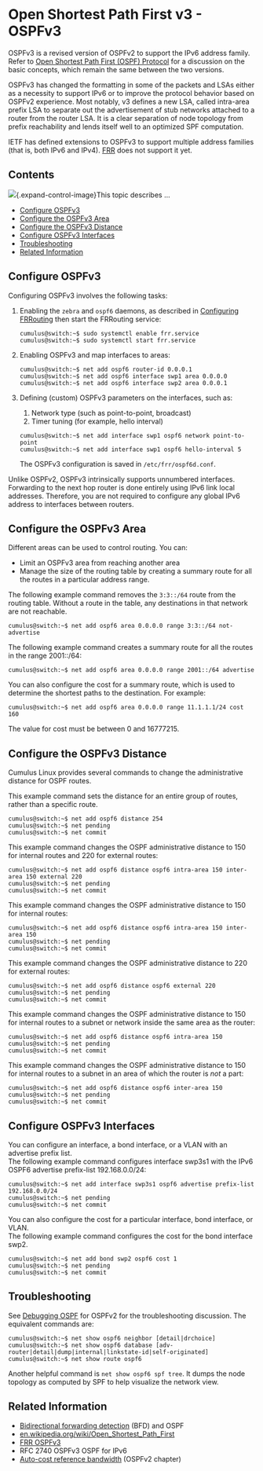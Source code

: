 # Open Shortest Path First v3 - OSPFv3

OSPFv3 is a revised version of OSPFv2 to support the IPv6 address
family. Refer to [Open Shortest Path First (OSPF)
Protocol](Open_Shortest_Path_First_-_OSPF) for a discussion on the basic
concepts, which remain the same between the two versions.

OSPFv3 has changed the formatting in some of the packets and LSAs either
as a necessity to support IPv6 or to improve the protocol behavior based
on OSPFv2 experience. Most notably, v3 defines a new LSA, called
intra-area prefix LSA to separate out the advertisement of stub networks
attached to a router from the router LSA. It is a clear separation of
node topology from prefix reachability and lends itself well to an
optimized SPF computation.

IETF has defined extensions to OSPFv3 to support multiple address
families (that is, both IPv6 and IPv4). [FRR](FRRouting_Overview) does
not support it yet.

## Contents

![](images/icons/grey_arrow_down.png){.expand-control-image}This topic
describes ...

-   [Configure OSPFv3](#OpenShortestPathFirstv3-OSPFv3-ConfigureOSPFv3)
-   [Configure the OSPFv3
    Area](#OpenShortestPathFirstv3-OSPFv3-ConfiguretheOSPFv3Area)
-   [Configure the OSPFv3
    Distance](#OpenShortestPathFirstv3-OSPFv3-ConfiguretheOSPFv3Distance)
-   [Configure OSPFv3
    Interfaces](#OpenShortestPathFirstv3-OSPFv3-ConfigureOSPFv3Interfaces)
-   [Troubleshooting](#OpenShortestPathFirstv3-OSPFv3-Troubleshooting)
-   [Related
    Information](#OpenShortestPathFirstv3-OSPFv3-RelatedInformation)

## Configure OSPFv3

Configuring OSPFv3 involves the following tasks:

1.  Enabling the `zebra` and `ospf6` daemons, as described
    in [Configuring FRRouting](Configuring_FRRouting) then start the
    FRRouting service:

    ``` plain
    cumulus@switch:~$ sudo systemctl enable frr.service
    cumulus@switch:~$ sudo systemctl start frr.service
    ```

2.  Enabling OSPFv3 and map interfaces to areas:

    ``` plain
    cumulus@switch:~$ net add ospf6 router-id 0.0.0.1
    cumulus@switch:~$ net add ospf6 interface swp1 area 0.0.0.0
    cumulus@switch:~$ net add ospf6 interface swp2 area 0.0.0.1
    ```

3.  Defining (custom) OSPFv3 parameters on the interfaces, such as:

    1.  Network type (such as point-to-point, broadcast)
    2.  Timer tuning (for example, hello interval)

    ``` plain
    cumulus@switch:~$ net add interface swp1 ospf6 network point-to-point
    cumulus@switch:~$ net add interface swp1 ospf6 hello-interval 5
    ```

    The OSPFv3 configuration is saved in `/etc/frr/ospf6d.conf`.

Unlike OSPFv2, OSPFv3 intrinsically supports unnumbered interfaces.
Forwarding to the next hop router is done entirely using IPv6 link local
addresses. Therefore, you are not required to configure any global IPv6
address to interfaces between routers.

## Configure the OSPFv3 Area

Different areas can be used to control routing. You can:

-   Limit an OSPFv3 area from reaching another area
-   Manage the size of the routing table by creating a summary route for
    all the routes in a particular address range.

The following example command removes the `3:3::/64` route from the
routing table. Without a route in the table, any destinations in that
network are not reachable.

``` plain
cumulus@switch:~$ net add ospf6 area 0.0.0.0 range 3:3::/64 not-advertise 
```

The following example command creates a summary route for all the routes
in the range 2001::/64:

``` plain
cumulus@switch:~$ net add ospf6 area 0.0.0.0 range 2001::/64 advertise
```

You can also configure the cost for a summary route, which is used to
determine the shortest paths to the destination. For example:

``` plain
cumulus@switch:~$ net add ospf6 area 0.0.0.0 range 11.1.1.1/24 cost 160
```

The value for cost must be between 0 and 16777215.

## Configure the OSPFv3 Distance

Cumulus Linux provides several commands to change the administrative
distance for OSPF routes.

This example command sets the distance for an entire group of routes,
rather than a specific route.

``` text
cumulus@switch:~$ net add ospf6 distance 254
cumulus@switch:~$ net pending
cumulus@switch:~$ net commit
```

This example command changes the OSPF administrative distance to 150 for
internal routes and 220 for external routes:

``` text
cumulus@switch:~$ net add ospf6 distance ospf6 intra-area 150 inter-area 150 external 220
cumulus@switch:~$ net pending
cumulus@switch:~$ net commit
```

This example command changes the OSPF administrative distance to 150 for
internal routes:

``` text
cumulus@switch:~$ net add ospf6 distance ospf6 intra-area 150 inter-area 150
cumulus@switch:~$ net pending
cumulus@switch:~$ net commit
```

This example command changes the OSPF administrative distance to 220 for
external routes:

``` text
cumulus@switch:~$ net add ospf6 distance ospf6 external 220
cumulus@switch:~$ net pending
cumulus@switch:~$ net commit
```

This example command changes the OSPF administrative distance to 150 for
internal routes to a subnet or network inside the same area as the
router:

``` text
cumulus@switch:~$ net add ospf6 distance ospf6 intra-area 150
cumulus@switch:~$ net pending
cumulus@switch:~$ net commit
```

This example command changes the OSPF administrative distance to 150 for
internal routes to a subnet in an area of which the router is *not* a
part:

``` text
cumulus@switch:~$ net add ospf6 distance ospf6 inter-area 150
cumulus@switch:~$ net pending
cumulus@switch:~$ net commit
```

## Configure OSPFv3 Interfaces

You can configure an interface, a bond interface, or a VLAN with an
advertise prefix list.  
The following example command configures interface swp3s1 with the IPv6
OSPF6 advertise prefix-list 192.168.0.0/24:

``` text
cumulus@switch:~$ net add interface swp3s1 ospf6 advertise prefix-list 192.168.0.0/24
cumulus@switch:~$ net pending
cumulus@switch:~$ net commit
```

You can also configure the cost for a particular interface, bond
interface, or VLAN.  
The following example command configures the cost for the bond interface
swp2.

``` text
cumulus@switch:~$ net add bond swp2 ospf6 cost 1
cumulus@switch:~$ net pending
cumulus@switch:~$ net commit
```

## Troubleshooting

See [Debugging
OSPF](Open-Shortest-Path-First---OSPF_8362922.html#OpenShortestPathFirst-OSPF-ospf_debug)
for OSPFv2 for the troubleshooting discussion. The equivalent commands
are:

``` plain
cumulus@switch:~$ net show ospf6 neighbor [detail|drchoice]
cumulus@switch:~$ net show ospf6 database [adv-router|detail|dump|internal|linkstate-id|self-originated]
cumulus@switch:~$ net show route ospf6
```

Another helpful command is `net show ospf6 spf tree`. It dumps the node
topology as computed by SPF to help visualize the network view.

## Related Information

-   [Bidirectional forwarding
    detection](Bidirectional_Forwarding_Detection_-_BFD) (BFD) and OSPF
-   [en.wikipedia.org/wiki/Open\_Shortest\_Path\_First](http://en.wikipedia.org/wiki/Open_Shortest_Path_First)
-   [FRR OSPFv3](https://frrouting.org/user-guide/ospf6d.html)
-   RFC 2740 OSPFv3 OSPF for IPv6
-   [Auto-cost reference
    bandwidth](Open-Shortest-Path-First---OSPF_8362922.html#OpenShortestPathFirst-OSPF-acrb)
    (OSPFv2 chapter)
